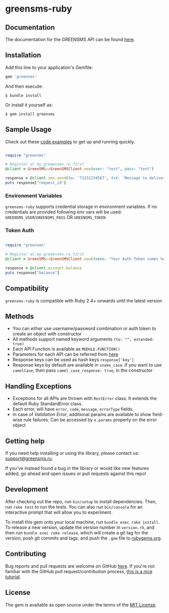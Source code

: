 # greensms-ruby

## Documentation

The documentation for the GREENSMS API can be found [here][apidocs].

## Installation

Add this line to your application's Gemfile:

```ruby
gem 'greensms'
```

And then execute:

    $ bundle install

Or install it yourself as:

    $ gem install greensms

## Sample Usage

Check out these [code examples](examples) to get up and running quickly.

```ruby

require "greensms"

# Register at my.greeensms.ru first
@client = GreenSMS::GreenSMSClient.new(user: "test", pass: "test")

response = @client.sms.send(to: '71231234567', txt: 'Message to deliver')
puts response["request_id"]


```

### Environment Variables

`greensms-ruby` supports credential storage in environment variables. If no credentials are provided following env vars will be used: `GREENSMS_USER`/`GREENSMS_PASS` OR `GREENSMS_TOKEN`

### Token Auth

```ruby

require "greensms"

# Register at my.greeensms.ru first
@client = GreenSMS::GreenSMSClient.new(token: "Your Auth Token comes here")

response = @client.account.balance
puts response["balance"]


```

## Compatibility

`greensms-ruby` is compatible with Ruby 2.4+ onwards until the latest version

## Methods

- You can either use username/password combination or auth token to create an object with constructor
- All methods support named keyword arguments `(to: "", extended: true)`
- Each API Function is available as `MODULE.FUNCTION()`
- Parameters for each API can be referred from [here][apidocs]
- Response keys can be used as hash keys `response['key']`
- Response keys by default are available in `snake_case`. If you want to use `camelCase`, then pass `camel_case_response: true`, in the constructor

## Handling Exceptions

- Exceptions for all APIs are thrown with `RestError` class. It extends the default Ruby StandardError class.
- Each error, will have `error`, `code`, `message`, `errorType` fields.
- In case of _Validation Error_, additional params are available to show field-wise rule failures. Can be accessed by `e.params` property on the error object

## Getting help

If you need help installing or using the library, please contact us: [support@greensms.ru](mailto:support@greensms.ru).

If you've instead found a bug in the library or would like new features added, go ahead and open issues or pull requests against this repo!

## Development

After checking out the repo, run `bin/setup` to install dependencies. Then, run `rake test` to run the tests. You can also run `bin/console` for an interactive prompt that will allow you to experiment.

To install this gem onto your local machine, run `bundle exec rake install`. To release a new version, update the version number in `version.rb`, and then run `bundle exec rake release`, which will create a git tag for the version, push git commits and tags, and push the `.gem` file to [rubygems.org](https://rubygems.org).

## Contributing

Bug reports and pull requests are welcome on GitHub [here](https://github.com/greensms/greensms-ruby). If you're not familiar with the GitHub pull request/contribution process, [this is a nice tutorial](https://gun.io/blog/how-to-github-fork-branch-and-pull-request/).

## License

The gem is available as open source under the terms of the [MIT License](https://opensource.org/licenses/MIT).

[apidocs]: https://api.greensms.ru/
